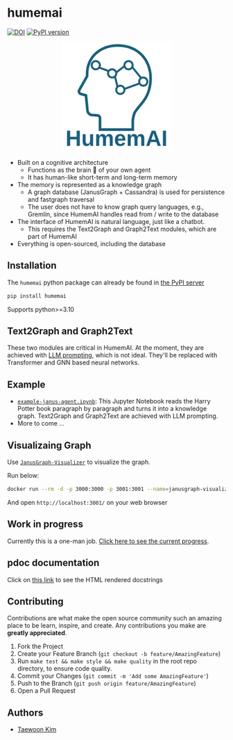 # humemai

[![DOI](https://zenodo.org/badge/614376180.svg)](https://zenodo.org/doi/10.5281/zenodo.10876440)
[![PyPI
version](https://badge.fury.io/py/humemai.svg)](https://badge.fury.io/py/humemai)

<div style="text-align: center;">
    <img src="./figures/humemai-with-text-below.png" alt="Image" style="width: 50%; max-width: 600px;">
</div>

- Built on a cognitive architecture
  - Functions as the brain 🧠 of your own agent
  - It has human-like short-term and long-term memory
- The memory is represented as a knowledge graph
  - A graph database (JanusGraph + Cassandra) is used for persistence and fastgraph
    traversal
  - The user does not have to know graph query languages, e.g., Gremlin, since HumemAI
    handles read from / write to the database
- The interface of HumemAI is natural language, just like a chatbot.
  - This requires the Text2Graph and Graph2Text modules, which are part of HumemAI
- Everything is open-sourced, including the database

## Installation

The `humemai` python package can already be found in [the PyPI server](https://pypi.org/project/humemai/)

```sh
pip install humemai
```

Supports python>=3.10

## Text2Graph and Graph2Text

These two modules are critical in HumemAI. At the moment, they are achieved with [LLM
prompting](./humemai/prompt/), which is not ideal. They'll be replaced with Transformer
and GNN based neural networks.

## Example

- [`example-janus-agent.ipynb`](./examples/janus-graph-parse-text/example-janus-agent.ipynb):
  This Jupyter Notebook reads the Harry Potter book paragraph by paragraph and turns it
  into a knowledge graph. Text2Graph and Graph2Text are achieved with LLM prompting.
- More to come ...

## Visualizaing Graph

Use [`JanusGraph-Visualizer`](https://github.com/JanusGraph/janusgraph-visualizer) to
visualize the graph.

Run below:

```sh
docker run --rm -d -p 3000:3000 -p 3001:3001 --name=janusgraph-visualizer --network=host janusgraph/janusgraph-visualizer:latest
```

And open `http://localhost:3001/` on your web browser

## Work in progress

Currently this is a one-man job. [Click here to see the current
progress](https://github.com/orgs/humemai/projects/2/).

<!-- ## List of academic papers that use HumemAI

- ["A Machine With Human-Like Memory Systems"](https://arxiv.org/abs/2204.01611)
- ["A Machine with Short-Term, Episodic, and Semantic Memory
  Systems"](https://arxiv.org/abs/2212.02098)

## List of applications that use HumemAI -->

## pdoc documentation

Click on [this link](https://humemai.github.io/humemai) to see the HTML rendered
docstrings

## Contributing

Contributions are what make the open source community such an amazing place to be learn,
inspire, and create. Any contributions you make are **greatly appreciated**.

1. Fork the Project
1. Create your Feature Branch (`git checkout -b feature/AmazingFeature`)
1. Run `make test && make style && make quality` in the root repo directory, to ensure
   code quality.
1. Commit your Changes (`git commit -m 'Add some AmazingFeature'`)
1. Push to the Branch (`git push origin feature/AmazingFeature`)
1. Open a Pull Request

## Authors

- [Taewoon Kim](https://taewoon.kim/)
